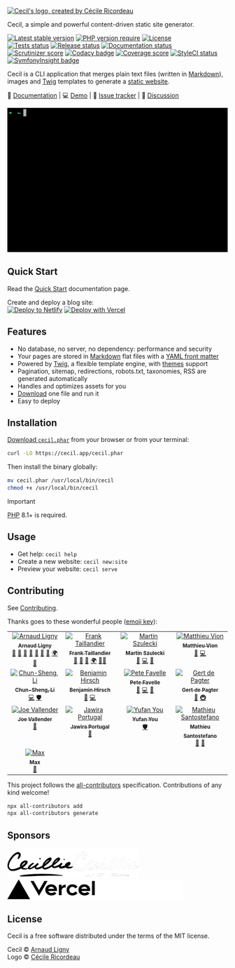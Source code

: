 [![Cecil's logo, created by Cécile Ricordeau](https://cecil.app/images/logo-cecil.png)](https://cecil.app)

Cecil, a simple and powerful content-driven static site generator.

[![Latest stable version](https://poser.pugx.org/cecil/cecil/v/stable)](https://github.com/Cecilapp/Cecil/releases/latest)
[![PHP version require](http://poser.pugx.org/cecil/cecil/require/php)](https://packagist.org/packages/cecil/cecil)
[![License](https://poser.pugx.org/cecil/cecil/license)](https://github.com/Cecilapp/Cecil/blob/master/LICENSE)  
[![Tests status](https://github.com/Cecilapp/Cecil/actions/workflows/test.yml/badge.svg)](https://github.com/Cecilapp/Cecil/actions/workflows/test.yml)
[![Release status](https://github.com/Cecilapp/Cecil/actions/workflows/release.yml/badge.svg)](https://github.com/Cecilapp/Cecil/actions/workflows/release.yml)
[![Documentation status](https://github.com/Cecilapp/Cecil/actions/workflows/docs.yml/badge.svg)](https://github.com/Cecilapp/Cecil/actions/workflows/docs.yml)  
[![Scrutinizer score](https://scrutinizer-ci.com/g/Cecilapp/Cecil/badges/quality-score.png)](https://scrutinizer-ci.com/g/Cecilapp/Cecil/)
[![Codacy badge](https://app.codacy.com/project/badge/Grade/07232d3c7ff34f3da5abdac8f3ad2cee)](https://app.codacy.com/gh/Cecilapp/Cecil/dashboard)
[![Coverage score](https://coveralls.io/repos/github/Cecilapp/Cecil/badge.svg?branch=master)](https://coveralls.io/github/Cecilapp/Cecil?branch=master)
[![StyleCI status](https://github.styleci.io/repos/7548986/shield?style=plastic)](https://styleci.io/repos/12738012)
[![SymfonyInsight badge](https://insight.symfony.com/projects/ada27715-6342-43f8-a1e7-4d5a8fe78e62/mini.svg)](https://insight.symfony.com/projects/ada27715-6342-43f8-a1e7-4d5a8fe78e62)

Cecil is a CLI application that merges plain text files (written in [Markdown](http://daringfireball.net/projects/markdown/)), images and [Twig](https://twig.symfony.com) templates to generate a [static website](https://en.wikipedia.org/wiki/Static_web_page).

📄 [Documentation](https://cecil.app/documentation) | 💻 [Demo](https://demo.cecil.app) | 🐛 [Issue tracker](https://github.com/Cecilapp/Cecil/issues) | 💬 [Discussion](https://github.com/Cecilapp/Cecil/discussions)

![Cecil CLI animated demo](docs/cecil-cli-demo.gif "Cecil CLI demo")

## Quick Start

Read the [Quick Start](https://cecil.app/documentation/quick-start/) documentation page.

Create and deploy a blog site:  
[![Deploy to Netlify](https://www.netlify.com/img/deploy/button.svg "Deploy to Netlify")](https://cecil.app/hosting/netlify/deploy/) [![Deploy with Vercel](https://vercel.com/button/default.svg "Deploy with Vercel")](https://cecil.app/hosting/vercel/deploy/)

## Features

- No database, no server, no dependency: performance and security
- Your pages are stored in [Markdown](https://cecil.app/documentation/content/#body) flat files with a [YAML front matter](https://cecil.app/documentation/content/#front-matter)
- Powered by [Twig](https://cecil.app/documentation/templates/), a flexible template engine, with [themes](https://cecil.app/themes) support
- Pagination, sitemap, redirections, robots.txt, taxonomies, RSS are generated automatically
- Handles and optimizes assets for you
- [Download](https://cecil.app/download/) one file and run it
- Easy to deploy

## Installation

[Download `cecil.phar`](https://github.com/Cecilapp/Cecil/releases/latest/download/cecil.phar) from your browser or from your terminal:

```bash
curl -LO https://cecil.app/cecil.phar
```

Then install the binary globally:

```bash
mv cecil.phar /usr/local/bin/cecil
chmod +x /usr/local/bin/cecil
```
> [!IMPORTANT]
> [PHP](https://www.php.net) 8.1+ is required.

## Usage

- Get help: `cecil help`
- Create a new website: `cecil new:site`
- Preview your website: `cecil serve`

## Contributing

See [Contributing](CONTRIBUTING.md).

Thanks goes to these wonderful people ([emoji key](https://allcontributors.org/docs/en/emoji-key)):

<!-- ALL-CONTRIBUTORS-LIST:START - Do not remove or modify this section -->
<!-- prettier-ignore-start -->
<!-- markdownlint-disable -->
<table>
  <tbody>
    <tr>
      <td align="center" valign="top" width="25%"><a href="https://ligny.fr"><img src="https://avatars.githubusercontent.com/u/80580?v=4?s=100" width="100px;" alt="Arnaud Ligny"/><br /><sub><b>Arnaud Ligny</b></sub></a><br /><a href="https://github.com/Cecilapp/Cecil/issues?q=author%3AArnaudLigny" title="Bug reports">🐛</a> <a href="https://github.com/Cecilapp/Cecil/commits?author=ArnaudLigny" title="Documentation">📖</a> <a href="#ideas-ArnaudLigny" title="Ideas, Planning, & Feedback">🤔</a> <a href="#maintenance-ArnaudLigny" title="Maintenance">🚧</a> <a href="#promotion-ArnaudLigny" title="Promotion">📣</a> <a href="#question-ArnaudLigny" title="Answering Questions">💬</a> <a href="https://github.com/Cecilapp/Cecil/pulls?q=is%3Apr+reviewed-by%3AArnaudLigny" title="Reviewed Pull Requests">👀</a> <a href="#translation-ArnaudLigny" title="Translation">🌍</a> <a href="#talk-ArnaudLigny" title="Talks">📢</a></td>
      <td align="center" valign="top" width="25%"><a href="https://frank.taillandier.me"><img src="https://avatars.githubusercontent.com/u/103008?v=4?s=100" width="100px;" alt="Frank Taillandier"/><br /><sub><b>Frank Taillandier</b></sub></a><br /><a href="https://github.com/Cecilapp/Cecil/commits?author=DirtyF" title="Documentation">📖</a> <a href="#ideas-DirtyF" title="Ideas, Planning, & Feedback">🤔</a> <a href="#promotion-DirtyF" title="Promotion">📣</a> <a href="#translation-DirtyF" title="Translation">🌍</a> <a href="#mentoring-DirtyF" title="Mentoring">🧑‍🏫</a></td>
      <td align="center" valign="top" width="25%"><a href="https://mirell.com"><img src="https://avatars.githubusercontent.com/u/1871867?v=4?s=100" width="100px;" alt="Martin Szulecki"/><br /><sub><b>Martin Szulecki</b></sub></a><br /><a href="https://github.com/Cecilapp/Cecil/issues?q=author%3AFunkyM" title="Bug reports">🐛</a> <a href="https://github.com/Cecilapp/Cecil/commits?author=FunkyM" title="Code">💻</a> <a href="#ideas-FunkyM" title="Ideas, Planning, & Feedback">🤔</a></td>
      <td align="center" valign="top" width="25%"><a href="https://www.magentix.fr"><img src="https://avatars.githubusercontent.com/u/346889?v=4?s=100" width="100px;" alt="Matthieu Vion"/><br /><sub><b>Matthieu Vion</b></sub></a><br /><a href="https://github.com/Cecilapp/Cecil/issues?q=author%3Amagentix" title="Bug reports">🐛</a> <a href="https://github.com/Cecilapp/Cecil/commits?author=magentix" title="Code">💻</a></td>
    </tr>
    <tr>
      <td align="center" valign="top" width="25%"><a href="https://github.com/peter279k"><img src="https://avatars.githubusercontent.com/u/9021747?v=4?s=100" width="100px;" alt="Chun-Sheng, Li"/><br /><sub><b>Chun-Sheng, Li</b></sub></a><br /><a href="https://github.com/Cecilapp/Cecil/commits?author=peter279k" title="Code">💻</a> <a href="#security-peter279k" title="Security">🛡️</a></td>
      <td align="center" valign="top" width="25%"><a href="https://www.benjaminhirsch.net"><img src="https://avatars.githubusercontent.com/u/2293943?v=4?s=100" width="100px;" alt="Benjamin Hirsch"/><br /><sub><b>Benjamin Hirsch</b></sub></a><br /><a href="https://github.com/Cecilapp/Cecil/issues?q=author%3Abenjaminhirsch" title="Bug reports">🐛</a> <a href="https://github.com/Cecilapp/Cecil/commits?author=benjaminhirsch" title="Code">💻</a></td>
      <td align="center" valign="top" width="25%"><a href="http://kavlak.uk/@ahnlak"><img src="https://avatars.githubusercontent.com/u/730245?v=4?s=100" width="100px;" alt="Pete Favelle"/><br /><sub><b>Pete Favelle</b></sub></a><br /><a href="https://github.com/Cecilapp/Cecil/issues?q=author%3Aahnlak" title="Bug reports">🐛</a> <a href="https://github.com/Cecilapp/Cecil/commits?author=ahnlak" title="Code">💻</a> <a href="#ideas-ahnlak" title="Ideas, Planning, & Feedback">🤔</a></td>
      <td align="center" valign="top" width="25%"><a href="https://backendtea.com"><img src="https://avatars.githubusercontent.com/u/14289961?v=4?s=100" width="100px;" alt="Gert de Pagter"/><br /><sub><b>Gert de Pagter</b></sub></a><br /><a href="https://github.com/Cecilapp/Cecil/issues?q=author%3ABackEndTea" title="Bug reports">🐛</a> <a href="#infra-BackEndTea" title="Infrastructure (Hosting, Build-Tools, etc)">🚇</a></td>
    </tr>
    <tr>
      <td align="center" valign="top" width="25%"><a href="https://aboutweb.dev"><img src="https://avatars.githubusercontent.com/u/1137938?v=4?s=100" width="100px;" alt="Joe Vallender"/><br /><sub><b>Joe Vallender</b></sub></a><br /><a href="https://github.com/Cecilapp/Cecil/issues?q=author%3Ajoevallender" title="Bug reports">🐛</a></td>
      <td align="center" valign="top" width="25%"><a href="https://jawira.com/"><img src="https://avatars.githubusercontent.com/u/496541?v=4?s=100" width="100px;" alt="Jawira Portugal"/><br /><sub><b>Jawira Portugal</b></sub></a><br /><a href="https://github.com/Cecilapp/Cecil/issues?q=author%3Ajawira" title="Bug reports">🐛</a></td>
      <td align="center" valign="top" width="25%"><a href="https://ouuan.moe/about"><img src="https://avatars.githubusercontent.com/u/30581822?v=4?s=100" width="100px;" alt="Yufan You"/><br /><sub><b>Yufan You</b></sub></a><br /><a href="#security-ouuan" title="Security">🛡️</a></td>
      <td align="center" valign="top" width="25%"><a href="https://blog.welcomattic.com"><img src="https://avatars.githubusercontent.com/u/773875?v=4?s=100" width="100px;" alt="Mathieu Santostefano"/><br /><sub><b>Mathieu Santostefano</b></sub></a><br /><a href="https://github.com/Cecilapp/Cecil/commits?author=welcoMattic" title="Documentation">📖</a> <a href="https://github.com/Cecilapp/Cecil/issues?q=author%3AwelcoMattic" title="Bug reports">🐛</a></td>
    </tr>
    <tr>
      <td align="center" valign="top" width="25%"><a href="https://github.com/maxalmonte14"><img src="https://avatars.githubusercontent.com/u/12385704?v=4?s=100" width="100px;" alt="Max"/><br /><sub><b>Max</b></sub></a><br /><a href="https://github.com/Cecilapp/Cecil/commits?author=maxalmonte14" title="Documentation">📖</a></td>
    </tr>
  </tbody>
</table>

<!-- markdownlint-restore -->
<!-- prettier-ignore-end -->

<!-- ALL-CONTRIBUTORS-LIST:END -->

This project follows the [all-contributors](https://github.com/all-contributors/all-contributors) specification. Contributions of any kind welcome!

```bash
npx all-contributors add
npx all-contributors generate
```

## Sponsors

<!--[![Aperture Lab](https://avatars.githubusercontent.com/u/10225022?s=100)](https://aperturelab.fr)&nbsp;&nbsp;&nbsp;&nbsp;&nbsp;&nbsp;&nbsp;&nbsp;-->
[![studio cecillie](https://raw.githubusercontent.com/Cecilapp/website/master/static/images/logos/cecillie.png)](https://studio.cecillie.fr#gh-light-mode-only)[![studio cecillie](https://raw.githubusercontent.com/Cecilapp/website/master/static/images/logos/cecillie-dark.png)](https://studio.cecillie.fr#gh-dark-mode-only)&nbsp;&nbsp;&nbsp;&nbsp;&nbsp;&nbsp;&nbsp;&nbsp;<!--[![Netlify](https://raw.githubusercontent.com/Cecilapp/website/master/static/images/logos/netlify.png)](https://www.netlify.com#gh-light-mode-only)[![Netlify](https://raw.githubusercontent.com/Cecilapp/website/master/static/images/logos/netlify-dark.png)](https://www.netlify.com#gh-dark-mode-only)&nbsp;&nbsp;&nbsp;&nbsp;&nbsp;&nbsp;&nbsp;&nbsp;-->[![Vercel](https://raw.githubusercontent.com/Cecilapp/website/master/static/images/logos/vercel.png)](https://vercel.com/?utm_source=cecil&utm_campaign=oss#gh-light-mode-only)[![ Vercel](https://raw.githubusercontent.com/Cecilapp/website/master/static/images/logos/vercel-dark.png)](https://vercel.com/?utm_source=cecil&utm_campaign=oss#gh-dark-mode-only)

## License

Cecil is a free software distributed under the terms of the MIT license.

Cecil © [Arnaud Ligny](https://arnaudligny.fr)  
Logo © [Cécile Ricordeau](https://www.cecillie.fr)
